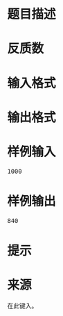 

# 题目描述



# 反质数



# 输入格式



# 输出格式



# 样例输入


<pre>1000</pre>

# 样例输出


<pre>840</pre>

# 提示



# 来源


<p>
在此键入。
</p>
